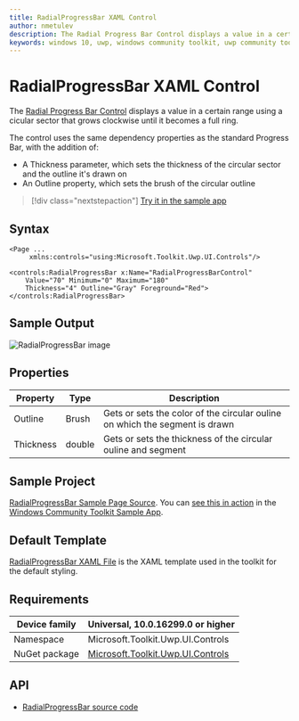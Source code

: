 ```yaml
---
title: RadialProgressBar XAML Control
author: nmetulev
description: The Radial Progress Bar Control displays a value in a certain range using a cicular sector that grows clockwise until it becomes a full ring.
keywords: windows 10, uwp, windows community toolkit, uwp community toolkit, uwp toolkit, Radial Progress Bar, RadialProgressBar, xaml control, xaml
---
```


# RadialProgressBar XAML Control

The [Radial Progress Bar Control](https://docs.microsoft.com/dotnet/api/microsoft.toolkit.uwp.ui.controls.radialprogressbar) displays a value in a certain range using a cicular sector that grows clockwise until it becomes a full ring.

The control uses the same dependency properties as the standard Progress Bar, with the addition of:

- A Thickness parameter, which sets the thickness of the circular sector and the outline it's drawn on
- An Outline property, which sets the brush of the circular outline

> [!div class="nextstepaction"]
> [Try it in the sample app](uwpct://Controls?sample=RadialProgressBar)

## Syntax

```xaml
<Page ...
     xmlns:controls="using:Microsoft.Toolkit.Uwp.UI.Controls"/>

<controls:RadialProgressBar x:Name="RadialProgressBarControl"
    Value="70" Minimum="0" Maximum="180"
    Thickness="4" Outline="Gray" Foreground="Red">
</controls:RadialProgressBar>
```

## Sample Output

![RadialProgressBar image](../resources/images/Controls/RadialProgressBar.png)

## Properties

| Property | Type | Description |
| -- | -- | -- |
| Outline | Brush | Gets or sets the color of the circular ouline on which the segment is drawn |
| Thickness | double | Gets or sets the thickness of the circular ouline and segment |

## Sample Project

[RadialProgressBar Sample Page Source](https://github.com/Microsoft/WindowsCommunityToolkit//tree/master/Microsoft.Toolkit.Uwp.SampleApp/SamplePages/RadialProgressBar). You can [see this in action](uwpct://Controls?sample=RadialProgressBar) in the [Windows Community Toolkit Sample App](https://aka.ms/uwptoolkitapp).

## Default Template

[RadialProgressBar XAML File](https://github.com/Microsoft/WindowsCommunityToolkit//blob/master/Microsoft.Toolkit.Uwp.UI.Controls/RadialProgressBar/RadialProgressBar.xaml) is the XAML template used in the toolkit for the default styling.

## Requirements

| Device family | Universal, 10.0.16299.0 or higher |
| -- | -- |
| Namespace | Microsoft.Toolkit.Uwp.UI.Controls |
| NuGet package | [Microsoft.Toolkit.Uwp.UI.Controls](https://www.nuget.org/packages/Microsoft.Toolkit.Uwp.UI.Controls/) |

## API

- [RadialProgressBar source code](https://github.com/Microsoft/WindowsCommunityToolkit//tree/master/Microsoft.Toolkit.Uwp.UI.Controls/RadialProgressBar)
